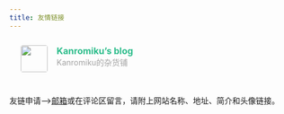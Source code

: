 ```yaml
---
title: 友情链接
---
```


<div class="post-body">
   <div id="links">
      <style>
         .links-content{
         margin-top:1rem;
         }
         .link-navigation::after {
         content: " ";
         display: block;
         clear: both;
         }
         .card {
         width: 45%;
         font-size: 1rem;
         padding: 10px 20px;
         border-radius: 4px;
         transition-duration: 0.15s;
         margin-bottom: 1rem;
         display:flex;
         }
         .card:nth-child(odd) {
         float: left;
         }
         .card:nth-child(even) {
         float: right;
         }
         .card:hover {
         transform: scale(1.1);
         box-shadow: 0 2px 6px 0 rgba(0, 0, 0, 0.12), 0 0 6px 0 rgba(0, 0, 0, 0.04);
         }
         .card a {
         border:none;
         }
         .card .ava {
         width: 3rem!important;
         height: 3rem!important;
         margin:0!important;
         margin-right: 1em!important;
         border-radius:4px;
         }
         .card .card-header {
         font-style: italic;
         overflow: hidden;
         width: 100%;
         }
         .card .card-header a {
         font-style: normal;
         color: #2bbc8a;
         font-weight: bold;
         text-decoration: none;
         }
         .card .card-header a:hover {
         color: #d480aa;
         text-decoration: none;
         }
         .card .card-header .info {
         font-style:normal;
         color:#a3a3a3;
         font-size:14px;
         min-width: 0;
         overflow: hidden;
         white-space: nowrap;
         }
      </style>
      <div class="links-content">
         <div class="link-navigation">
            <div class="card">
               <img class="ava" src="https://poems-kanro.oss-cn-hangzhou.aliyuncs.com/DZCVkmrpqWfdv3h.jpg" />
               <div class="card-header">
                  <div>
                     <a href="https://www.kanromiku.top/">Kanromiku’s blog</a>
                  </div>
                  <div class="info">Kanromiku的杂货铺</div>
               </div>
            </div>
            <!-- <div class="card">
               <img class="ava" src="$avatar" />
               <div class="card-header">
                  <div>
                     <a href="$url">$name</a>
                  </div>
                  <div class="info">$info</div>
               </div>
            </div> -->
         </div>
      </div>
   </div>
</div>

友链申请-->[邮箱](mailto:leiyiming@rayminn.top)或在评论区留言，请附上网站名称、地址、简介和头像链接。

